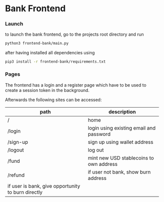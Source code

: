 # Bank Frontend

### Launch

to launch the bank frontend, go to the projects root directory and run 

```bash
python3 frontend-bank/main.py
```

after having installed all dependencies using

```bash
pip3 install -r frontend-bank/requirements.txt
```

### Pages

The frontend has a login and a register page which have to be used to create a session token in the background. 

Afterwards the following sites can be accessed:

path | description
-----|------------
/    | home
/login | login using existing email and password
/sign-up | sign up using wallet address
/logout | log out
/fund | mint new USD stablecoins to own address
/refund | if user not bank, show burn address <br/>
 | if user is bank, give opportunity to burn directly

